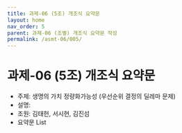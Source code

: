 ```yaml
---
title: 과제-06 (5조) 개조식 요약문
layout: home
nav_order: 5
parent: 과제-06 (조별) 개조식 요약문 작성
permalink: /asmt-06/005/
---
```


# 과제-06 (5조) 개조식 요약문

- 주제: 생명의 가치 정량화가능성 (우선순위 결정의 딜레마 문제)
- 설명: 
- 조원: 김태헌, 서시현, 김진섬
- 요약문 List
